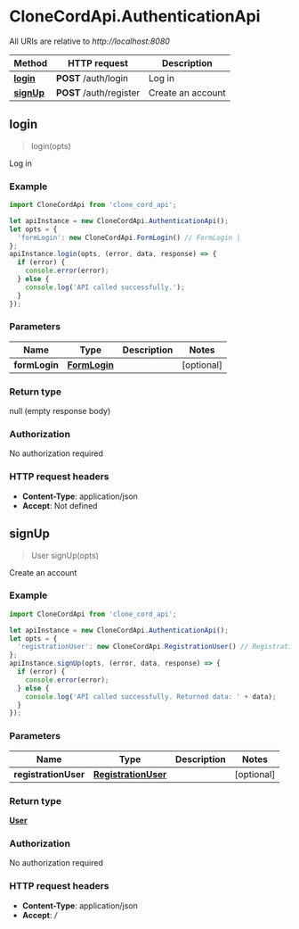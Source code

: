 # CloneCordApi.AuthenticationApi

All URIs are relative to *http://localhost:8080*

Method | HTTP request | Description
------------- | ------------- | -------------
[**login**](AuthenticationApi.md#login) | **POST** /auth/login | Log in
[**signUp**](AuthenticationApi.md#signUp) | **POST** /auth/register | Create an account



## login

> login(opts)

Log in

### Example

```javascript
import CloneCordApi from 'clone_cord_api';

let apiInstance = new CloneCordApi.AuthenticationApi();
let opts = {
  'formLogin': new CloneCordApi.FormLogin() // FormLogin | 
};
apiInstance.login(opts, (error, data, response) => {
  if (error) {
    console.error(error);
  } else {
    console.log('API called successfully.');
  }
});
```

### Parameters


Name | Type | Description  | Notes
------------- | ------------- | ------------- | -------------
 **formLogin** | [**FormLogin**](FormLogin.md)|  | [optional] 

### Return type

null (empty response body)

### Authorization

No authorization required

### HTTP request headers

- **Content-Type**: application/json
- **Accept**: Not defined


## signUp

> User signUp(opts)

Create an account

### Example

```javascript
import CloneCordApi from 'clone_cord_api';

let apiInstance = new CloneCordApi.AuthenticationApi();
let opts = {
  'registrationUser': new CloneCordApi.RegistrationUser() // RegistrationUser | 
};
apiInstance.signUp(opts, (error, data, response) => {
  if (error) {
    console.error(error);
  } else {
    console.log('API called successfully. Returned data: ' + data);
  }
});
```

### Parameters


Name | Type | Description  | Notes
------------- | ------------- | ------------- | -------------
 **registrationUser** | [**RegistrationUser**](RegistrationUser.md)|  | [optional] 

### Return type

[**User**](User.md)

### Authorization

No authorization required

### HTTP request headers

- **Content-Type**: application/json
- **Accept**: */*

